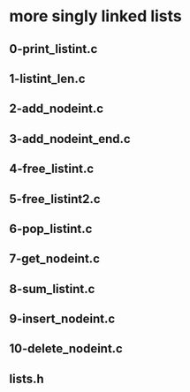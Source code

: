 # more singly linked lists

## 0-print_listint.c

## 1-listint_len.c

## 2-add_nodeint.c

## 3-add_nodeint_end.c

## 4-free_listint.c

## 5-free_listint2.c

## 6-pop_listint.c

## 7-get_nodeint.c

## 8-sum_listint.c

## 9-insert_nodeint.c

## 10-delete_nodeint.c

## lists.h
